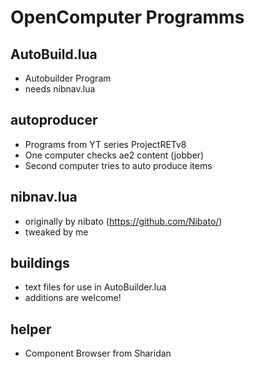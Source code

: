# OpenComputer Programms


## AutoBuild.lua 
* Autobuilder Program
* needs nibnav.lua

## autoproducer
* Programs from YT series ProjectRETv8
* One computer checks ae2 content (jobber)
* Second computer tries to auto produce items

## nibnav.lua
* originally by nibato (https://github.com/Nibato/)
* tweaked by me

## buildings
* text files for use in AutoBuilder.lua
* additions are welcome!

## helper
* Component Browser from Sharidan
